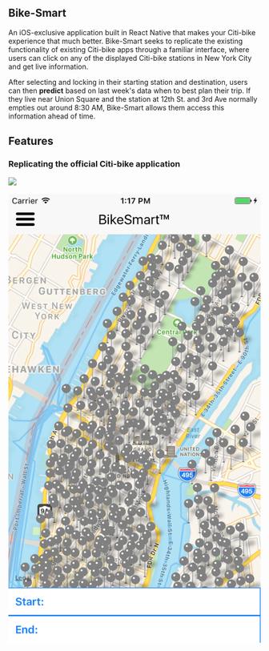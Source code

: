 ## Bike-Smart

An iOS-exclusive application built in React Native that makes your Citi-bike experience that 
much better. Bike-Smart seeks to replicate the existing functionality of
existing Citi-bike apps through a familiar interface, where users can click on 
any of the displayed Citi-bike stations in New York City and get live information.

After selecting and locking in their starting station and destination, 
users can then **predict** based on last week's data when to best plan their trip.
If they live near Union Square and the station at 12th St. and 3rd Ave normally empties
out around 8:30 AM, Bike-Smart allows them access this information ahead of time.

## Features

### Replicating the official Citi-bike application
 <img src='./screnshots/map-overview.png'/>

   

![alt text](./screenshots/map-overview.png)

